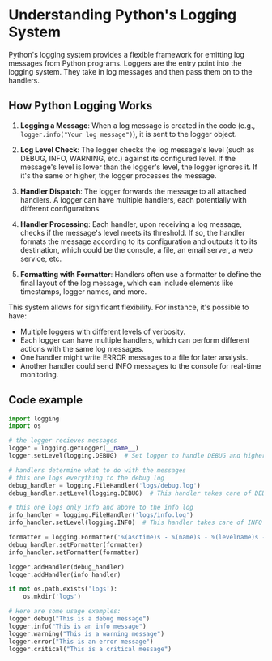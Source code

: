 # Understanding Python's Logging System

Python's logging system provides a flexible framework for emitting log messages from Python programs. Loggers are the entry point into the logging system. They take in log messages and then pass them on to the handlers.

## How Python Logging Works

1. **Logging a Message**: 
   When a log message is created in the code (e.g., `logger.info("Your log message")`), it is sent to the logger object.

2. **Log Level Check**: 
   The logger checks the log message's level (such as DEBUG, INFO, WARNING, etc.) against its configured level. If the message's level is lower than the logger's level, the logger ignores it. If it's the same or higher, the logger processes the message.

3. **Handler Dispatch**: 
   The logger forwards the message to all attached handlers. A logger can have multiple handlers, each potentially with different configurations.

4. **Handler Processing**: 
   Each handler, upon receiving a log message, checks if the message's level meets its threshold. If so, the handler formats the message according to its configuration and outputs it to its destination, which could be the console, a file, an email server, a web service, etc.

5. **Formatting with Formatter**: 
   Handlers often use a formatter to define the final layout of the log message, which can include elements like timestamps, logger names, and more.


This system allows for significant flexibility. For instance, it's possible to have:

- Multiple loggers with different levels of verbosity.
- Each logger can have multiple handlers, which can perform different actions with the same log messages.
- One handler might write ERROR messages to a file for later analysis.
- Another handler could send INFO messages to the console for real-time monitoring.

## Code example

```python
import logging
import os

# the logger recieves messages
logger = logging.getLogger(__name__)
logger.setLevel(logging.DEBUG)  # Set logger to handle DEBUG and higher level logs

# handlers determine what to do with the messages
# this one logs everything to the debug log
debug_handler = logging.FileHandler('logs/debug.log')
debug_handler.setLevel(logging.DEBUG)  # This handler takes care of DEBUG messages

# this one logs only info and above to the info log 
info_handler = logging.FileHandler('logs/info.log')
info_handler.setLevel(logging.INFO)  # This handler takes care of INFO messages

formatter = logging.Formatter('%(asctime)s - %(name)s - %(levelname)s - %(message)s')
debug_handler.setFormatter(formatter)
info_handler.setFormatter(formatter)

logger.addHandler(debug_handler)
logger.addHandler(info_handler)

if not os.path.exists('logs'):
    os.mkdir('logs')

# Here are some usage examples:
logger.debug("This is a debug message")
logger.info("This is an info message")
logger.warning("This is a warning message")
logger.error("This is an error message")
logger.critical("This is a critical message")
```
